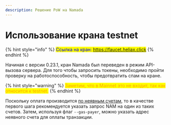 ```yaml
---
description: Решение PoW на Namada
---
```


# Использование крана testnet

{% hint style="info" %}
<mark style="color:blue;">Ссылка на кран: https://faucet.heliax.click</mark>
{% endhint %}

Начиная с версии 0.23.1, кран Namada был переведен в режим API-вызова сервера. Для того чтобы запросить токены, необходимо пройти проверку на работоспособность, чтобы предотвратить спам на кране.

{% hint style="warning" %}
<mark style="color:orange;">Заметим, что в Mainnet это не входит, так как относится к testnet.</mark>
{% endhint %}

Поскольку оплата производится [по неявным счетам](../../rukovodstvo-polzovatelya/tarify-namada.md), то в качестве первого шага рекомендуется указать запрос NAM на один из таких счетов. Затем, используя флаг `--gas-payer`, можно указать адрес неявного счета для оплаты транзакции.
